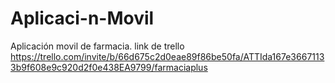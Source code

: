 # Aplicaci-n-Movil
Aplicación movil de farmacia.
link de trello https://trello.com/invite/b/66d675c2d0eae89f86be50fa/ATTIda167e36671133b9f608e9c920d2f0e438EA9799/farmaciaplus
